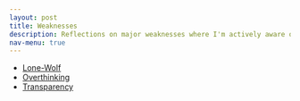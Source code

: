 ```yaml
---
layout: post
title: Weaknesses
description: Reflections on major weaknesses where I'm actively aware of in order to grow.
nav-menu: true
---
```


- [Lone-Wolf](/Weaknesses/Lone-Wolf.html)
- [Overthinking](/Weaknesses/Overthinking.html)
- [Transparency](/Weaknesses/Transparency.html)
  